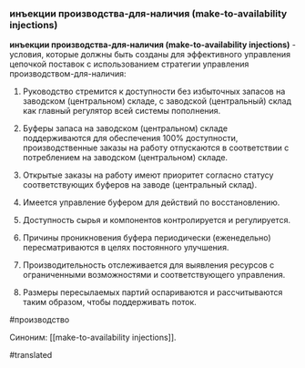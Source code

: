 ### инъекции производства-для-наличия (make-to-availability injections)

**инъекции производства-для-наличия (make-to-availability injections)** - условия, которые должны быть созданы для эффективного управления цепочкой поставок с использованием стратегии управления производством-для-наличия:

1. Руководство стремится к доступности без избыточных запасов на заводском (центральном) складе, с заводской (центральный) склад как главный регулятор всей системы пополнения.

2. Буферы запаса на заводском (центральном) складе поддерживаются для обеспечения 100% доступности, производственные заказы на работу отпускаются в соответствии с потреблением на заводском (центральном) складе.

3. Открытые заказы на работу имеют приоритет согласно статусу соответствующих буферов на заводе (центральный склад).

4. Имеется управление буфером для действий по восстановлению.

5. Доступность сырья и компонентов контролируется и регулируется.

6. Причины проникновения буфера периодически (еженедельно) пересматриваются в целях постоянного улучшения.

7. Производительность отслеживается для выявления ресурсов с ограниченными возможностями и соответствующего управления.

8. Размеры пересылаемых партий оспариваются и рассчитываются таким образом, чтобы поддерживать поток.

#производство

Синоним: [[make-to-availability injections]].

#translated
